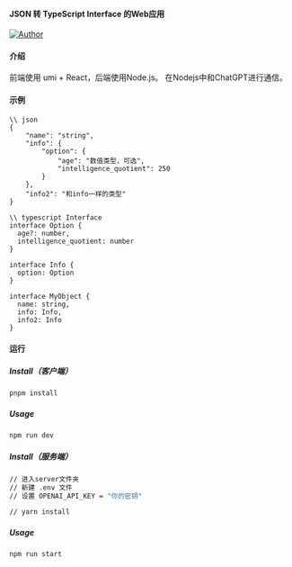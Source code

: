 #### JSON 转 TypeScript Interface 的Web应用 

<!-- Badge -->
[![Author](https://img.shields.io/badge/Author-nakeking-red "Author")](https://github.com/nakeking "Nakeking")


#### 介绍
前端使用 umi + React，后端使用Node.js。
在Nodejs中和ChatGPT进行通信。


#### 示例
```
\\ json
{
    "name": "string",
    "info": {
        "option": {
            "age": "数值类型，可选",
            "intelligence_quotient": 250
        }
    },
    "info2": "和info一样的类型"
}

\\ typescript Interface
interface Option {
  age?: number,
  intelligence_quotient: number
}

interface Info {
  option: Option
}

interface MyObject {
  name: string,
  info: Info,
  info2: Info
}

```

#### 运行
##### Install（客户端）

```sh
pnpm install
```

##### Usage
```sh
npm run dev
```

##### Install（服务端）
```sh
// 进入server文件夹
// 新建 .env 文件
// 设置 OPENAI_API_KEY = "你的密钥"

// yarn install
```

##### Usage
```sh
npm run start
```